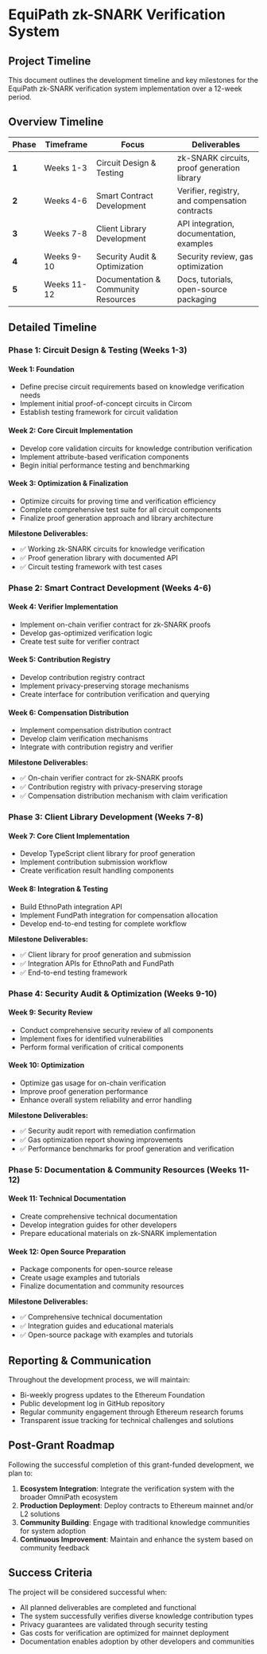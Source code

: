 # EquiPath zk-SNARK Verification System
## Project Timeline

This document outlines the development timeline and key milestones for the EquiPath zk-SNARK verification system implementation over a 12-week period.

## Overview Timeline

| Phase | Timeframe | Focus | Deliverables |
|-------|-----------|-------|--------------|
| **1** | Weeks 1-3 | Circuit Design & Testing | zk-SNARK circuits, proof generation library |
| **2** | Weeks 4-6 | Smart Contract Development | Verifier, registry, and compensation contracts |
| **3** | Weeks 7-8 | Client Library Development | API integration, documentation, examples |
| **4** | Weeks 9-10 | Security Audit & Optimization | Security review, gas optimization |
| **5** | Weeks 11-12 | Documentation & Community Resources | Docs, tutorials, open-source packaging |

## Detailed Timeline

### Phase 1: Circuit Design & Testing (Weeks 1-3)

#### Week 1: Foundation
- Define precise circuit requirements based on knowledge verification needs
- Implement initial proof-of-concept circuits in Circom
- Establish testing framework for circuit validation

#### Week 2: Core Circuit Implementation
- Develop core validation circuits for knowledge contribution verification
- Implement attribute-based verification components
- Begin initial performance testing and benchmarking

#### Week 3: Optimization & Finalization
- Optimize circuits for proving time and verification efficiency
- Complete comprehensive test suite for all circuit components
- Finalize proof generation approach and library architecture

**Milestone Deliverables:**
- ✅ Working zk-SNARK circuits for knowledge verification
- ✅ Proof generation library with documented API
- ✅ Circuit testing framework with test cases

### Phase 2: Smart Contract Development (Weeks 4-6)

#### Week 4: Verifier Implementation
- Implement on-chain verifier contract for zk-SNARK proofs
- Develop gas-optimized verification logic
- Create test suite for verifier contract

#### Week 5: Contribution Registry
- Develop contribution registry contract
- Implement privacy-preserving storage mechanisms
- Create interface for contribution verification and querying

#### Week 6: Compensation Distribution
- Implement compensation distribution contract
- Develop claim verification mechanisms
- Integrate with contribution registry and verifier

**Milestone Deliverables:**
- ✅ On-chain verifier contract for zk-SNARK proofs
- ✅ Contribution registry with privacy-preserving storage
- ✅ Compensation distribution mechanism with claim verification

### Phase 3: Client Library Development (Weeks 7-8)

#### Week 7: Core Client Implementation
- Develop TypeScript client library for proof generation
- Implement contribution submission workflow
- Create verification result handling components

#### Week 8: Integration & Testing
- Build EthnoPath integration API
- Implement FundPath integration for compensation allocation
- Develop end-to-end testing for complete workflow

**Milestone Deliverables:**
- ✅ Client library for proof generation and submission
- ✅ Integration APIs for EthnoPath and FundPath
- ✅ End-to-end testing framework

### Phase 4: Security Audit & Optimization (Weeks 9-10)

#### Week 9: Security Review
- Conduct comprehensive security review of all components
- Implement fixes for identified vulnerabilities
- Perform formal verification of critical components

#### Week 10: Optimization
- Optimize gas usage for on-chain verification
- Improve proof generation performance
- Enhance overall system reliability and error handling

**Milestone Deliverables:**
- ✅ Security audit report with remediation confirmation
- ✅ Gas optimization report showing improvements
- ✅ Performance benchmarks for proof generation and verification

### Phase 5: Documentation & Community Resources (Weeks 11-12)

#### Week 11: Technical Documentation
- Create comprehensive technical documentation
- Develop integration guides for other developers
- Prepare educational materials on zk-SNARK implementation

#### Week 12: Open Source Preparation
- Package components for open-source release
- Create usage examples and tutorials
- Finalize documentation and community resources

**Milestone Deliverables:**
- ✅ Comprehensive technical documentation
- ✅ Integration guides and educational materials
- ✅ Open-source package with examples and tutorials

## Reporting & Communication

Throughout the development process, we will maintain:

- Bi-weekly progress updates to the Ethereum Foundation
- Public development log in GitHub repository
- Regular community engagement through Ethereum research forums
- Transparent issue tracking for technical challenges and solutions

## Post-Grant Roadmap

Following the successful completion of this grant-funded development, we plan to:

1. **Ecosystem Integration**: Integrate the verification system with the broader OmniPath ecosystem
2. **Production Deployment**: Deploy contracts to Ethereum mainnet and/or L2 solutions
3. **Community Building**: Engage with traditional knowledge communities for system adoption
4. **Continuous Improvement**: Maintain and enhance the system based on community feedback

## Success Criteria

The project will be considered successful when:

- All planned deliverables are completed and functional
- The system successfully verifies diverse knowledge contribution types
- Privacy guarantees are validated through security testing
- Gas costs for verification are optimized for mainnet deployment
- Documentation enables adoption by other developers and communities